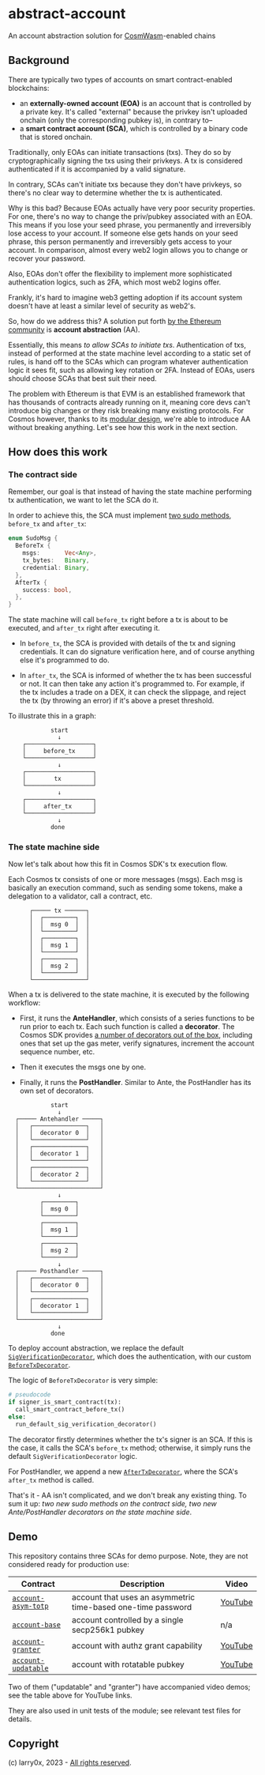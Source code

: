 # abstract-account

An account abstraction solution for [CosmWasm][1]-enabled chains

## Background

There are typically two types of accounts on smart contract-enabled blockchains:

- an **externally-owned account (EOA)** is an account that is controlled by a private key. It's called "external" because the privkey isn't uploaded onchain (only the corresponding pubkey is), in contrary to–
- a **smart contract account (SCA)**, which is controlled by a binary code that is stored onchain.

Traditionally, only EOAs can initiate transactions (txs). They do so by cryptographically signing the txs using their privkeys. A tx is considered authenticated if it is accompanied by a valid signature.

In contrary, SCAs can't initiate txs because they don't have privkeys, so there's no clear way to determine whether the tx is authenticated.

Why is this bad? Because EOAs actually have very poor security properties. For one, there's no way to change the priv/pubkey associated with an EOA. This means if you lose your seed phrase, you permanently and irreversibly lose access to your account. If someone else gets hands on your seed phrase, this person permanently and irreversibly gets access to your account. In comparison, almost every web2 login allows you to change or recover your password.

Also, EOAs don't offer the flexibility to implement more sophisticated authentication logics, such as 2FA, which most web2 logins offer.

Frankly, it's hard to imagine web3 getting adoption if its account system doesn't have at least a similar level of security as web2's.

So, how do we address this? A solution put forth [by the Ethereum community][2] is **account abstraction** (AA).

Essentially, this means _to allow SCAs to initiate txs_. Authentication of txs, instead of performed at the state machine level according to a static set of rules, is hand off to the SCAs which can program whatever authentication logic it sees fit, such as allowing key rotation or 2FA. Instead of EOAs, users should choose SCAs that best suit their need.

The problem with Ethereum is that EVM is an established framework that has thousands of contracts already running on it, meaning core devs can't introduce big changes or they risk breaking many existing protocols. For Cosmos however, thanks to its [modular design][3], we're able to introduce AA without breaking anything. Let's see how this work in the next section.

## How does this work

### The contract side

Remember, our goal is that instead of having the state machine performing tx authentication, we want to let the SCA do it.

In order to achieve this, the SCA must implement [two sudo methods][4], `before_tx` and `after_tx`:

```rust
enum SudoMsg {
  BeforeTx {
    msgs:       Vec<Any>,
    tx_bytes:   Binary,
    credential: Binary,
  },
  AfterTx {
    success: bool,
  },
}
```

The state machine will call `before_tx` right before a tx is about to be executed, and `after_tx` right after executing it.

- In `before_tx`, the SCA is provided with details of the tx and signing credentials. It can do signature verification here, and of course anything else it's programmed to do.

- In `after_tx`, the SCA is informed of whether the tx has been successful or not. It can then take any action it's programmed to. For example, if the tx includes a trade on a DEX, it can check the slippage, and reject the tx (by throwing an error) if it's above a preset threshold.

To illustrate this in a graph:

```plain
            start
              ↓
    ┌───────────────────┐
    │     before_tx     │
    └───────────────────┘
              ↓
    ┌───────────────────┐
    │        tx         │
    └───────────────────┘
              ↓
    ┌───────────────────┐
    │     after_tx      │
    └───────────────────┘
              ↓
            done
```

### The state machine side

Now let's talk about how this fit in Cosmos SDK's tx execution flow.

Each Cosmos tx consists of one or more messages (msgs). Each msg is basically an execution command, such as sending some tokens, make a delegation to a validator, call a contract, etc.

```plain
      ┌───── tx ──────┐
      │  ┌─────────┐  │
      │  │  msg 0  │  │
      │  └─────────┘  │
      │  ┌─────────┐  │
      │  │  msg 1  │  │
      │  └─────────┘  │
      │  ┌─────────┐  │
      │  │  msg 2  │  │
      │  └─────────┘  │
      └───────────────┘
```

When a tx is delivered to the state machine, it is executed by the following workflow:

- First, it runs the **AnteHandler**, which consists of a series functions to be run prior to each tx. Each such function is called a **decorator**. The Cosmos SDK provides [a number of decorators out of the box][5], including ones that set up the gas meter, verify signatures, increment the account sequence number, etc.

- Then it executes the msgs one by one.

- Finally, it runs the **PostHandler**. Similar to Ante, the PostHandler has its own set of decorators.

```plain
            start
              ↓
  ┌───── Antehandler ─────┐
  │   ┌───────────────┐   │
  │   │  decorator 0  │   │
  │   └───────────────┘   │
  │   ┌───────────────┐   │
  │   │  decorator 1  │   │
  │   └───────────────┘   │
  │   ┌───────────────┐   │
  │   │  decorator 2  │   │
  │   └───────────────┘   │
  └───────────────────────┘
              ↓
         ┌─────────┐
         │  msg 0  │
         └─────────┘
         ┌─────────┐
         │  msg 1  │
         └─────────┘
         ┌─────────┐
         │  msg 2  │
         └─────────┘
              ↓
  ┌───── Posthandler ─────┐
  │   ┌───────────────┐   │
  │   │  decorator 0  │   │
  │   └───────────────┘   │
  │   ┌───────────────┐   │
  │   │  decorator 1  │   │
  │   └───────────────┘   │
  └───────────────────────┘
              ↓
            done
```

To deploy account abstraction, we replace the default [`SigVerificationDecorator`][6], which does the authentication, with our custom [`BeforeTxDecorator`][7].

The logic of `BeforeTxDecorator` is very simple:

```python
# pseudocode
if signer_is_smart_contract(tx):
  call_smart_contract_before_tx()
else:
  run_default_sig_verification_decorator()
```

The decorator firstly determines whether the tx's signer is an SCA. If this is the case, it calls the SCA's `before_tx` method; otherwise, it simply runs the default `SigVerificationDecorator` logic.

For PostHandler, we append a new [`AfterTxDecorator`][8], where the SCA's `after_tx` method is called.

That's it - AA isn't complicated, and we don't break any existing thing. To sum it up: *two new sudo methods on the contract side, two new Ante/PostHandler decorators on the state machine side*.

## Demo

This repository contains three SCAs for demo purpose. Note, they are not considered ready for production use:

| Contract                                               | Description                                                  | Video         |
| ------------------------------------------------------ | ------------------------------------------------------------ | ------------- |
| [`account-asym-totp`](./cosmwasm/contracts/asym-totp/) | account that uses an asymmetric time-based one-time password | [YouTube][9]  |
| [`account-base`](./cosmwasm/contracts/base/)           | account controlled by a single secp256k1 pubkey              | n/a           |
| [`account-granter`](./cosmwasm/contracts/granter/)     | account with authz grant capability                          | [YouTube][10] |
| [`account-updatable`](./cosmwasm/contracts/updatable/) | account with rotatable pubkey                                | [YouTube][11] |

Two of them ("updatable" and "granter") have accompanied video demos; see the table above for YouTube links.

They are also used in unit tests of the module; see relevant test files for details.

## Copyright

(c) larry0x, 2023 - [All rights reserved](./LICENSE).

[1]: https://cosmwasm.com/
[2]: https://eips.ethereum.org/EIPS/eip-2938
[3]: https://docs.cosmos.network/v0.46/building-modules/intro.html
[4]: https://github.com/larry0x/abstract-account/blob/main/cosmwasm/packages/abstract-account/src/lib.rs#L13-L32
[5]: https://github.com/cosmos/cosmos-sdk/blob/v0.47.2/x/auth/ante/ante.go#L38-L51
[6]: https://github.com/cosmos/cosmos-sdk/blob/v0.47.2/x/auth/ante/sigverify.go#L202-L205
[7]: https://github.com/larry0x/abstract-account/blob/main/x/abstractaccount/ante.go#L46-L128
[8]: https://github.com/larry0x/abstract-account/blob/main/x/abstractaccount/ante.go#L132-L173
[9]: https://youtu.be/XhszRNCVrpg
[10]: https://youtu.be/ofB53JgsWg0
[11]: https://youtu.be/AdaLn28qG70
